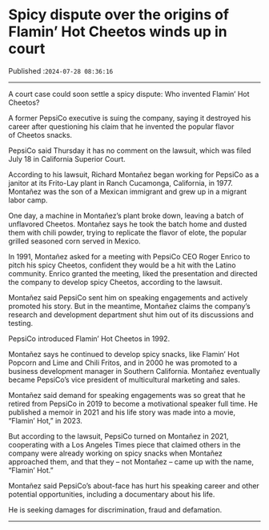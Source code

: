 # Spicy dispute over the origins of Flamin’ Hot Cheetos winds up in court

Published :`2024-07-28 08:36:16`

---

A court case could soon settle a spicy dispute: Who invented Flamin’ Hot Cheetos?

A former PepsiCo executive is suing the company, saying it destroyed his career after questioning his claim that he invented the popular flavor of Cheetos snacks.

PepsiCo said Thursday it has no comment on the lawsuit, which was filed July 18 in California Superior Court.

According to his lawsuit, Richard Montañez began working for PepsiCo as a janitor at its Frito-Lay plant in Ranch Cucamonga, California, in 1977. Montañez was the son of a Mexican immigrant and grew up in a migrant labor camp.

One day, a machine in Montañez’s plant broke down, leaving a batch of unflavored Cheetos. Montañez says he took the batch home and dusted them with chili powder, trying to replicate the flavor of elote, the popular grilled seasoned corn served in Mexico.

In 1991, Montañez asked for a meeting with PepsiCo CEO Roger Enrico to pitch his spicy Cheetos, confident they would be a hit with the Latino community. Enrico granted the meeting, liked the presentation and directed the company to develop spicy Cheetos, according to the lawsuit.

Montañez said PepsiCo sent him on speaking engagements and actively promoted his story. But in the meantime, Montañez claims the company’s research and development department shut him out of its discussions and testing.

PepsiCo introduced Flamin’ Hot Cheetos in 1992.

Montañez says he continued to develop spicy snacks, like Flamin’ Hot Popcorn and Lime and Chili Fritos, and in 2000 he was promoted to a business development manager in Southern California. Montañez eventually became PepsiCo’s vice president of multicultural marketing and sales.

Montañez said demand for speaking engagements was so great that he retired from PepsiCo in 2019 to become a motivational speaker full time. He published a memoir in 2021 and his life story was made into a movie, “Flamin’ Hot,” in 2023.

But according to the lawsuit, PepsiCo turned on Montañez in 2021, cooperating with a Los Angeles Times piece that claimed others in the company were already working on spicy snacks when Montañez approached them, and that they – not Montañez – came up with the name, “Flamin’ Hot.”

Montañez said PepsiCo’s about-face has hurt his speaking career and other potential opportunities, including a documentary about his life.

He is seeking damages for discrimination, fraud and defamation.

---

